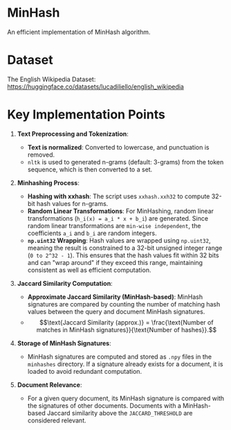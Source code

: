 # MinHash
An efficient implementation of MinHash algorithm.

# Dataset
The English Wikipedia Dataset:
https://huggingface.co/datasets/lucadiliello/english_wikipedia

# Key Implementation Points

1. **Text Preprocessing and Tokenization**:
   - **Text is normalized**: Converted to lowercase, and punctuation is removed.
   - `nltk` is used to generated n-grams (default: 3-grams) from the token sequence, which is then converted to a set.

2. **Minhashing Process**:
   - **Hashing with xxhash**: The script uses `xxhash.xxh32` to compute 32-bit hash values for n-grams.
   - **Random Linear Transformations**: For MinHashing, random linear transformations (`h_i(x) = a_i * x + b_i`) are generated. Since random linear transformations are `min-wise independent`, the coefficients `a_i` and `b_i` are random integers.
   - **`np.uint32` Wrapping**: Hash values are wrapped using `np.uint32`, meaning the result is constrained to a 32-bit unsigned integer range (`0 to 2^32 - 1`). This ensures that the hash values fit within 32 bits and can "wrap around" if they exceed this range, maintaining consistent as well as efficient computation.

3. **Jaccard Similarity Computation**:
   - **Approximate Jaccard Similarity (MinHash-based)**: MinHash signatures are compared by counting the number of matching hash values between the query and document MinHash signatures.
   - $$\text{Jaccard Similarity (approx.)} = \frac{\text{Number of matches in MinHash signatures}}{\text{Number of hashes}}.$$

4. **Storage of MinHash Signatures**:
   - MinHash signatures are computed and stored as `.npy` files in the `minhashes` directory. If a signature already exists for a document, it is loaded to avoid redundant computation.

5. **Document Relevance**:
   - For a given query document, its MinHash signature is compared with the signatures of other documents. Documents with a MinHash-based Jaccard similarity above the `JACCARD_THRESHOLD` are considered relevant.
